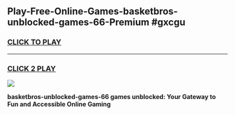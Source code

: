 
## Play-Free-Online-Games-basketbros-unblocked-games-66-Premium #gxcgu
<h3>
<a href="https://premium.freeplayer.one?title=basketbros-unblocked-games-66&ref=8M">CLICK TO PLAY</a></h3>
<hr>

<h3>
<a href="https://premium.freeplayer.one?title=basketbros-unblocked-games-66&ref=8M">CLICK 2 PLAY</a>
  
</h3>

<a href="https://premium.freeplayer.one?title=basketbros-unblocked-games-66&ref=8M"><img src="https://clearcache.store/games.png"></a>


**basketbros-unblocked-games-66 games unblocked: Your Gateway to Fun and Accessible Online Gaming**
